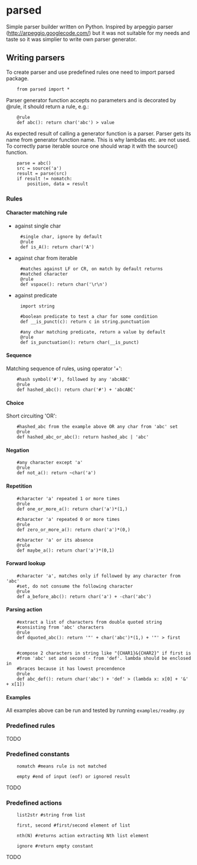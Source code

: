 parsed
======

Simple parser builder written on Python. Inspired by arpeggio parser
(http://arpeggio.googlecode.com/) but it was not suitable for my needs
and taste so it was simplier to write own parser generator.

Writing parsers
---------------

To create parser and use predefined rules one need to import parsed
package.

        from parsed import *

Parser generator function accepts no parameters and is decorated by
@rule, it should return a rule, e.g.:

        @rule
        def abc(): return char('abc') > value

As expected result of calling a generator function is a parser. Parser
gets its name from generator function name. This is why lambdas
etc. are not used. To correctly parse iterable source one should wrap
it with the source() function.

        parse = abc()
        src = source('a')
        result = parse(src)
        if result != nomatch:
            position, data = result

### Rules

#### Character matching rule

* against single char

        #single char, ignore by default
        @rule
        def is_A(): return char('A')

* against char from iterable

        #matches against LF or CR, on match by default returns
        #matched character
        @rule
        def vspace(): return char('\r\n')

* against predicate

        import string

        #boolean predicate to test a char for some condition
        def __is_punct(c): return c in string.punctuation
        
        #any char matching predicate, return a value by default
        @rule
        def is_punctuation(): return char(__is_punct)

#### Sequence

Matching sequence of rules, using operator '+':

        #hash symbol('#'), followed by any 'abcABC'
        @rule
        def hashed_abc(): return char('#') + 'abcABC'

#### Choice

Short circuiting 'OR':

        #hashed_abc from the example above OR any char from 'abc' set
        @rule
        def hashed_abc_or_abc(): return hashed_abc | 'abc'

#### Negation

        #any character except 'a'
        @rule
        def not_a(): return ~char('a')

#### Repetition

        #character 'a' repeated 1 or more times
        @rule
        def one_or_more_a(): return char('a')*(1,)

        #character 'a' repeated 0 or more times
        @rule
        def zero_or_more_a(): return char('a')*(0,)

        #character 'a' or its absence
        @rule
        def maybe_a(): return char('a')*(0,1)

#### Forward lookup

        #character 'a', matches only if followed by any character from 'abc'
        #set, do not consume the following character
        @rule
        def a_before_abc(): return char('a') + -char('abc')

#### Parsing action

        #extract a list of characters from double quoted string
        #consisting from 'abc' characters
        @rule
        def dquoted_abc(): return '"' + char('abc')*(1,) + '"' > first


        #compose 2 characters in string like "{CHAR1}&{CHAR2}" if first is
        #from 'abc' set and second - from 'def'. lambda should be enclosed in
        #braces because it has lowest precendence
        @rule
        def abc_def(): return char('abc') + 'def' > (lambda x: x[0] + '&' + x[1])

#### Examples

All examples above can be run and tested by running `examples/readmy.py`

### Predefined rules

TODO

### Predefined constants

        nomatch #means rule is not matched

        empty #end of input (eof) or ignored result

TODO

### Predefined actions

        list2str #string from list

        first, second #first/second element of list

        nth(N) #returns action extracting Nth list element

        ignore #return empty constant

TODO
